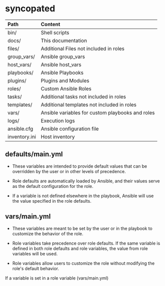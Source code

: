 # syncopated


|    Path                        |    Content                                                               |
|:-------------------------------|:-------------------------------------------------------------------------|
|    bin/                        |    Shell scripts                                                         |
|    docs/                       |    This documentation                                                    |
|    files/                      |    Additional Files not included in roles                                |
|    group_vars/                 |    Ansible group_vars                                                    |
|    host_vars/                  |    Ansible host_vars                                                     |
|    playbooks/                  |    Ansible Playbooks                                                     |
|    plugins/                    |    Plugins and Modules                                                   |
|    roles/                      |    Custom Ansible Roles                                                  |
|    tasks/                      |    Additional tasks not included in roles                                |
|    templates/                  |    Additional templates not included in roles                            |
|    vars/                       |    Ansible variables for custom playbooks and roles                      |
|    logs/                       |    Execution logs                                                        |
|    ansible.cfg                 |    Ansible configuration file                                            |
|    inventory.ini               |    Host inventory                                                        |




## defaults/main.yml

 * These variables are intended to provide default values that can be overridden by the user or in other levels of precedence.

 * Role defaults are automatically loaded by Ansible, and their values serve as the default configuration for the role.

 * If a variable is not defined elsewhere in the playbook, Ansible will use the value specified in the role defaults.

## vars/main.yml

 * These variables are meant to be set by the user or in the playbook to customize the behavior of the role.

 * Role variables take precedence over role defaults. If the same variable is defined in both role defaults and role variables, the value from role variables will be used.

 * Role variables allow users to customize the role without modifying the role's default behavior.




If a variable is set in a role variable (vars/main.yml)
